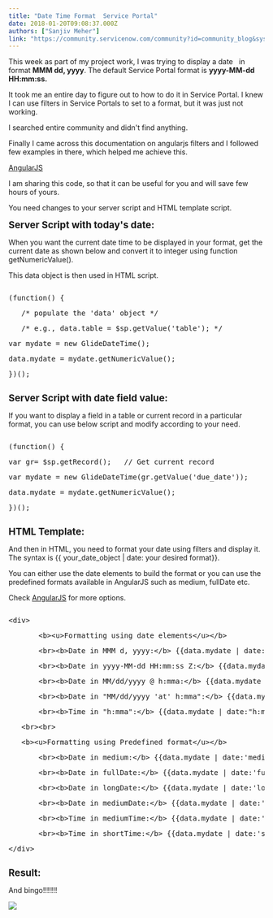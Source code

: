 ```yaml
---
title: "Date Time Format  Service Portal"
date: 2018-01-20T09:08:37.000Z
authors: ["Sanjiv Meher"]
link: "https://community.servicenow.com/community?id=community_blog&sys_id=f5ac2625dbd0dbc01dcaf3231f961929"
---
```

<p>This week as part of my project work, I was trying to display a date   in format <strong>MMM dd, yyyy</strong>. The default Service Portal format is <strong>yyyy-MM-dd HH:mm:ss.</strong></p><p>It took me an entire day to figure out to how to do it in Service Portal. I knew I can use filters in Service Portals to set to a format, but it was just not working.</p><p>I searched entire community and didn't find anything.</p><p></p><p>Finally I came across this documentation on angularjs filters and I followed few examples in there, which helped me achieve this.</p><p><a href="https://docs.angularjs.org/api/ng/filter/date" title="https://docs.angularjs.org/api/ng/filter/date">AngularJS</a></p><p></p><p>I am sharing this code, so that it can be useful for you and will save few hours of yours.</p><p></p><p>You need changes to your server script and HTML template script.</p><p></p><p><span style="font-size: 14pt;"><strong>Server Script with </strong></span><span style="font-size: 18.6667px;"><strong>today's</strong></span><span style="font-size: 14pt;"><strong> date:</strong></span></p><p></p><p>When you want the current date time to be displayed in your format, get the current date as shown below and convert it to integer using function getNumericValue().</p><p>This data object is then used in HTML script.</p><p></p><pre __default_attr="javascript" __jive_macro_name="code" class="_jivemacro_uid_15164135855266530 jive_macro_code jive_text_macro" data-renderedposition="348.90625_7.997159004211426_1078_108" jivemacro_uid="_15164135855266530"><p></p><p>(function() {</p><p>   /* populate the 'data' object */</p><p>   /* e.g., data.table = $sp.getValue('table'); */</p><p>var mydate = new GlideDateTime();</p><p>data.mydate = mydate.getNumericValue();</p><p>})();</p></pre><p></p><p><span style="font-size: 14pt;"><strong><strong>Server Script with date field value:</strong></strong></span></p><p></p><p>If you want to display a field in a table or current record in a particular format, you can use below script and modify according to your need.</p><p></p><pre __default_attr="javascript" __jive_macro_name="code" class="jive_macro_code _jivemacro_uid_15164137883481415 jive_text_macro" data-renderedposition="567.9971313476562_7.997159004211426_1078_77" jivemacro_uid="_15164137883481415"><p>(function() {</p><p>var gr= $sp.getRecord();   // Get current record</p><p>var mydate = new GlideDateTime(gr.getValue('due_date'));</p><p>data.mydate = mydate.getNumericValue();</p><p>})();</p></pre><p></p><p><span style="font-size: 14pt;"><strong>HTML Template:</strong></span></p><p></p><p>And then in HTML, you need to format your date using filters and display it. The syntax is {{ your_date_object | date: your desired format}}.</p><p>You can either use the date elements to build the format or you can use the predefined formats available in AngularJS such as medium, fullDate etc.</p><p>Check <a href="https://docs.angularjs.org/api/ng/filter/date" title="https://docs.angularjs.org/api/ng/filter/date">AngularJS</a> for more options.</p><p></p><pre __default_attr="javascript" __jive_macro_name="code" class="jive_macro_code _jivemacro_uid_15164134672081312 jive_text_macro" data-renderedposition="797.9971313476562_7.997159004211426_1078_247" jivemacro_uid="_15164134672081312"><p>&lt;div&gt;</p><p>       &lt;b&gt;&lt;u&gt;Formatting using date elements&lt;/u&gt;&lt;/b&gt;</p><p>       &lt;br&gt;&lt;b&gt;Date in MMM d, yyyy:&lt;/b&gt; {{data.mydate | date:'MMM d, yyyy'}}</p><p>       &lt;br&gt;&lt;b&gt;Date in yyyy-MM-dd HH:mm:ss Z:&lt;/b&gt; {{data.mydate | date:'yyyy-MM-dd HH:mm:ss Z'}}</p><p>       &lt;br&gt;&lt;b&gt;Date in MM/dd/yyyy @ h:mma:&lt;/b&gt; {{data.mydate | date:'MM/dd/yyyy @ h:mma'}}</p><p>       &lt;br&gt;&lt;b&gt;Date in "MM/dd/yyyy 'at' h:mma":&lt;/b&gt; {{data.mydate | date:"MM/dd/yyyy 'at' h:mma"}}</p><p>       &lt;br&gt;&lt;b&gt;Time in "h:mma":&lt;/b&gt; {{data.mydate | date:"h:mma"}}</p><p>   &lt;br&gt;&lt;br&gt;</p><p>   &lt;b&gt;&lt;u&gt;Formatting using Predefined format&lt;/u&gt;&lt;/b&gt;</p><p>       &lt;br&gt;&lt;b&gt;Date in medium:&lt;/b&gt; {{data.mydate | date:'medium'}}</p><p>       &lt;br&gt;&lt;b&gt;Date in fullDate:&lt;/b&gt; {{data.mydate | date:'fullDate'}}</p><p>       &lt;br&gt;&lt;b&gt;Date in longDate:&lt;/b&gt; {{data.mydate | date:'longDate'}}</p><p>       &lt;br&gt;&lt;b&gt;Date in mediumDate:&lt;/b&gt; {{data.mydate | date:'mediumDate'}}</p><p>       &lt;br&gt;&lt;b&gt;Time in mediumTime:&lt;/b&gt; {{data.mydate | date:'mediumTime'}}</p><p>       &lt;br&gt;&lt;b&gt;Time in shortTime:&lt;/b&gt; {{data.mydate | date:'shortTime'}}</p><p>&lt;/div&gt;</p></pre><p></p><p></p><p><span style="font-size: 14pt;"><strong>Result: </strong></span></p><p></p><p>And bingo!!!!!!!</p><p><img   class="image-1 jive-image" src="aa56b082dbdcd704ed6af3231f961964.iix" style="max-width: 1200px; max-height: 900px;"/></p>